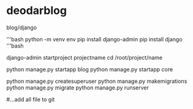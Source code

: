 # deodarblog
blog/django

'''bash
python -m venv env 
pip install django-admin
pip install django
'''bash

django-admin startproject projectname
cd /root/project/name

python manage.py startapp blog
python manage.py startapp core

python manage.py createsuperuser
python manage.py makemigrations
python manage.py migrate
python manage.py runserver

#...add all file to git
